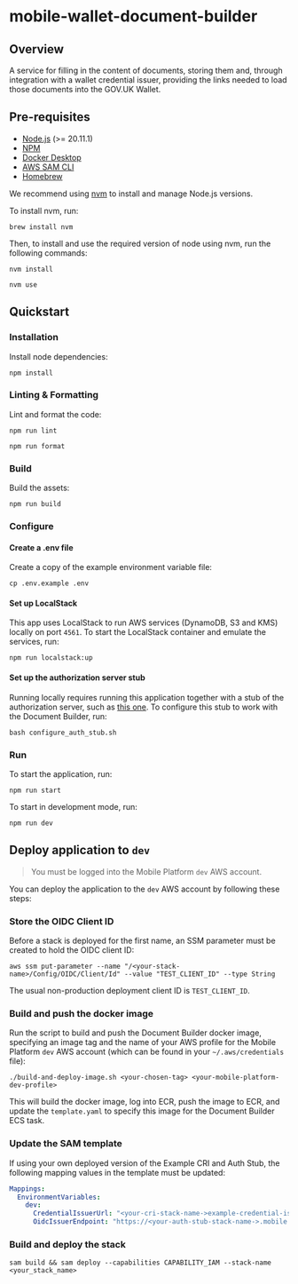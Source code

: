 # mobile-wallet-document-builder

## Overview

A service for filling in the content of documents, storing them and, through integration with a wallet credential issuer, providing the links needed to load those documents into the GOV.UK Wallet.

## Pre-requisites

- [Node.js](https://nodejs.org/en/) (>= 20.11.1)
- [NPM](https://www.npmjs.com/)
- [Docker Desktop](https://www.docker.com/products/docker-desktop/)
- [AWS SAM CLI](https://docs.aws.amazon.com/serverless-application-model/latest/developerguide/install-sam-cli.html)
- [Homebrew](https://brew.sh)

We recommend using [nvm](https://github.com/nvm-sh/nvm) to install and manage Node.js versions.

To install nvm, run:
```
brew install nvm
```

Then, to install and use the required version of node using nvm, run the following commands:
```
nvm install
```

```
nvm use
```

## Quickstart

### Installation
Install node dependencies:
```
npm install
```

### Linting & Formatting
Lint and format the code:
```
npm run lint
```

```
npm run format
```

### Build
Build the assets:
```
npm run build
```

### Configure

#### Create a .env file
Create a copy of the example environment variable file:
```
cp .env.example .env
```

#### Set up LocalStack
This app uses LocalStack to run AWS services (DynamoDB, S3 and KMS) locally on port `4561`.
To start the LocalStack container and emulate the services, run:
```
npm run localstack:up
```

#### Set up the authorization server stub
Running locally requires running this application together with a stub of the authorization server, such as [this one](https://github.com/govuk-one-login/mobile-platform-back/tree/main/auth-stub). 
To configure this stub to work with the Document Builder, run:
```
bash configure_auth_stub.sh
```

### Run
To start the application, run:
```
npm run start
```

To start in development mode, run:
```
npm run dev
```

## Deploy application to `dev`
> You must be logged into the Mobile Platform `dev` AWS account.

You can deploy the application to the `dev` AWS account by following these steps:

### Store the OIDC Client ID
Before a stack is deployed for the first name, an SSM parameter must be created to hold the OIDC client ID:

```shell
aws ssm put-parameter --name "/<your-stack-name>/Config/OIDC/Client/Id" --value "TEST_CLIENT_ID" --type String
```
The usual non-production deployment client ID is `TEST_CLIENT_ID`.

### Build and push the docker image
Run the script to build and push the Document Builder docker image, specifying an image tag and the name of your AWS profile
for the Mobile Platform `dev` AWS account (which can be found in your `~/.aws/credentials` file):

```shell
./build-and-deploy-image.sh <your-chosen-tag> <your-mobile-platform-dev-profile> 
```

This will build the docker image, log into ECR, push the image to ECR, and update the `template.yaml` to specify this
image for the Document Builder ECS task.

### Update the SAM template
If using your own deployed version of the Example CRI and Auth Stub, the following mapping values in the template must be updated:

 ```yaml
 Mappings:
   EnvironmentVariables:
     dev:
       CredentialIssuerUrl: "<your-cri-stack-name->example-credential-issuer.mobile.dev.account.gov.uk"
       OidcIssuerEndpoint: "https://<your-auth-stub-stack-name->.mobile.dev.account.gov.uk"
 ```

### Build and deploy the stack

```
sam build && sam deploy --capabilities CAPABILITY_IAM --stack-name <your_stack_name>
```
